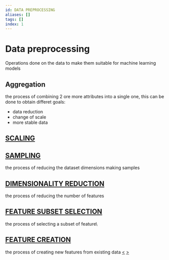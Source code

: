 ```yaml
---
id: DATA PREPROCESSING
aliases: []
tags: []
index: 1
---
```


# Data preprocessing

Operations done on the data to make them suitable for machine learning models

## Aggregation

the process of combining 2 ore more attributes into a single one, this can be done to obtain differet goals:

- data reduction
- change of scale
- more stable data

## [SCALING](pages/datamining/preprocessing/scaling.md)


## [SAMPLING](pages/datamining/preprocessing/sampling.md)

the process of reducing the dataset dimensions making samples

## [DIMENSIONALITY REDUCTION](pages/datamining/preprocessing/dimensionality_reduction.md)

the process of reducing the number of features

## [FEATURE SUBSET SELECTION](pages/datamining/preprocessing/feature_subset_selection.md)

the process of selecting a subset of feature\

## [FEATURE CREATION](pages/datamining/preprocessing/feature_creation.md)

the process of creating new features from existing data
[<](pages/computer_vision/object_detection/instance_level_object_detection.md) [>](pages/computer_vision/object_detection/shape_based_matching.md)
